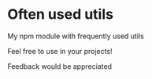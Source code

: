 # Often used utils
My npm module with frequently used utils

Feel free to use in your projects!

Feedback would be appreciated
